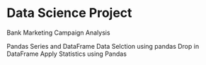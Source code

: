 # Data Science Project

Bank Marketing Campaign Analysis

Pandas Series and DataFrame
Data Selction using pandas
Drop in DataFrame
Apply Statistics using Pandas
